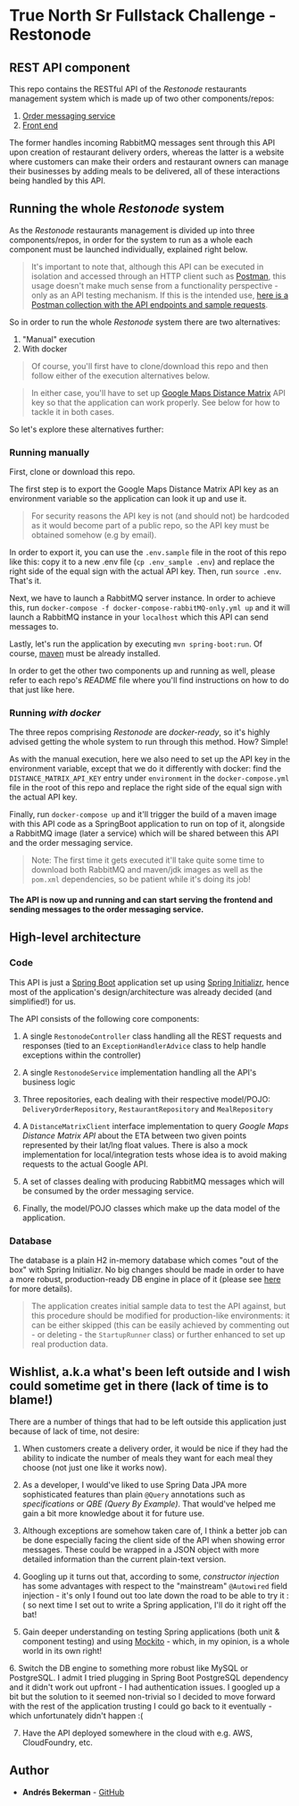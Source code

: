 # True North Sr Fullstack Challenge - Restonode 

## REST API component

This repo contains the RESTful API of the *Restonode* restaurants management system which is made up of two other components/repos:

1. [Order messaging service](https://github.com/abekerman-dev/truenorth-restonode-challenge-order-messaging-service) 
2. [Front end](https://github.com/abekerman-dev/truenorth-restonode-challenge-frontend)
    
The former handles incoming RabbitMQ messages sent through this API upon creation of restaurant delivery orders, whereas the latter is a website where customers can make their orders and restaurant owners can manage their businesses by adding meals to be delivered, all of these interactions being handled by this API.

## Running the whole *Restonode* system

As the *Restonode* restaurants management is divided up into three components/repos, in order for the system to run as a whole each component must be launched individually, explained right below.

> It's important to note that, although this API can be executed in isolation and accessed through an HTTP client such as [Postman](https://www.getpostman.com/), this usage doesn't make much sense from a functionality perspective - only as an API testing mechanism. If this is the intended use, [here is a Postman collection with the API endpoints and sample requests](https://www.getpostman.com/collections/480b4b5d3508b1d8a243).

So in order to run the whole *Restonode* system there are two alternatives:

1. "Manual" execution
2. With docker
    
> Of course, you'll first have to clone/download this repo and then follow either of the execution alternatives below.

> In either case, you'll have to set up [Google Maps Distance Matrix](https://developers.google.com/maps/documentation/distance-matrix/start) API key so that the application can work properly. See below for how to tackle it in both cases.

So let's explore these alternatives further:

### Running manually

First, clone or download this repo.

The first step is to export the Google Maps Distance Matrix API key as an environment variable so the application can look it up and use it.

> For security reasons the API key is not (and should not) be hardcoded as it would become part of a public repo, so the API key must be obtained somehow (e.g by email).

In order to export it, you can use the `.env.sample` file in the root of this repo like this: copy it to a new .env file (`cp .env_sample .env`) and replace the right side of the equal sign with the actual API key. Then, run `source .env`. That's it.

Next, we have to launch a RabbitMQ server instance. In order to achieve this, run `docker-compose -f docker-compose-rabbitMQ-only.yml up` and it will launch a RabbitMQ instance in your `localhost` which this API can send messages to.

Lastly, let's run the application by executing `mvn spring-boot:run`. Of course, [maven](https://maven.apache.org/) must be already installed.

In order to get the other two components up and running as well, please refer to each repo's *README* file where you'll find instructions on how to do that just like here.

### Running *with docker*

The three repos comprising *Restonode* are *docker-ready*, so it's highly advised getting the whole system to run through this method. How? Simple!

As with the manual execution, here we also need to set up the API key in the environment variable, except that we do it differently with docker: find the `DISTANCE_MATRIX_API_KEY` entry under `environment` in the `docker-compose.yml` file in the root of this repo and replace the right side of the equal sign with the actual API key.

Finally, run `docker-compose up` and it'll trigger the build of a maven image with this API code as a SpringBoot application to run on top of it, alongside a RabbitMQ image (later a service) which will be shared between this API and the order messaging service.

> Note: The first time it gets executed it'll take quite some time to download both RabbitMQ and maven/jdk images as well as the `pom.xml` dependencies, so be patient while it's doing its job!

#### The API is now up and running and can start serving the frontend and sending messages to the order messaging service.

## High-level architecture

### Code

This API is just a [Spring Boot](http://spring.io/projects/spring-boot) application set up using [Spring Initializr](https://start.spring.io/), hence most of the application's design/architecture was already decided (and simplified!) for us.

The API consists of the following core components:

1. A single `RestonodeController` class handling all the REST requests and responses (tied to an `ExceptionHandlerAdvice` class to help handle exceptions within the controller)

2. A single `RestonodeService` implementation handling all the API's business logic

3. Three repositories, each dealing with their respective model/POJO: `DeliveryOrderRepository`, `RestaurantRepository` and `MealRepository`

4. A `DistanceMatrixClient` interface implementation to query *Google Maps Distance Matrix API* about the ETA between two given points represented by their lat/lng float values. There is also a mock implementation for local/integration tests whose idea is to avoid making requests to the actual Google API.

5. A set of classes dealing with producing RabbitMQ messages which will be consumed by the order messaging service.

6. Finally, the model/POJO classes which make up the data model of the application.

### Database

The database is a plain H2 in-memory database which comes "out of the box" with Spring Initializr. No big changes should be made in order to have a more robust, production-ready DB engine in place of it (please see [here](#wishlist-db) for more details).

> The application creates initial sample data to test the API against, but this procedure should be modified for production-like environments: it can be either skipped (this can be easily achieved by commenting out - or deleting - the `StartupRunner` class) or further enhanced to set up real production data.

## Wishlist, a.k.a what's been left outside and I wish could sometime get in there (lack of time is to blame!)

There are a number of things that had to be left outside this application just because of lack of time, not desire:

1. When customers create a delivery order, it would be nice if they had the ability to indicate the number of meals they want for each meal they choose (not just one like it works now).

2. As a developer, I would've liked to use Spring Data JPA more sophisticated features than plain `@Query` annotations such as *specifications* or *QBE (Query By Example)*. That would've helped me gain a bit more knowledge about it for future use.

3. Although exceptions are somehow taken care of, I think a better job can be done especially facing the client side of the API when showing error messages. These could be wrapped in a JSON object with more detailed information than the current plain-text version.

4. Googling up it turns out that, according to some, *constructor injection* has some advantages with respect to the "mainstream" `@Autowired` field injection - it's only I found out too late down the road to be able to try it :( so next time I set out to write a Spring application, I'll do it right off the bat!

5. Gain deeper understanding on testing Spring applications (both unit & component testing) and using [Mockito](https://site.mockito.org/) - which, in my opinion, is a whole world in its own right!

<a name="wishlist-db"></a>
6. Switch the DB engine to something more robust like MySQL or PostgreSQL. I admit I tried plugging in Spring Boot PostgreSQL dependency and it didn't work out upfront - I had authentication issues. I googled up a bit but the solution to it seemed non-trivial so I decided to move forward with the rest of the application trusting I could go back to it eventually - which unfortunately didn't happen :(

7. Have the API deployed somewhere in the cloud with e.g. AWS, CloudFoundry, etc.

## Author

* **Andrés Bekerman** - [GitHub](https://github.com/abekerman-dev)
